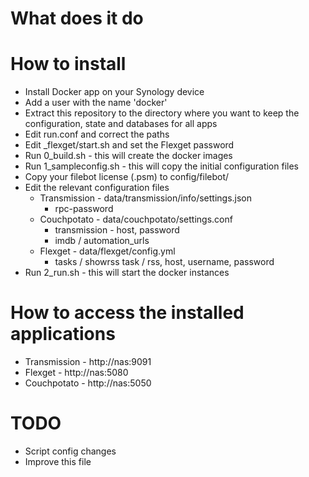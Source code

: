 # What does it do

# How to install

- Install Docker app on your Synology device
- Add a user with the name 'docker'
- Extract this repository to the directory where you want to keep the configuration, state and databases for all apps
- Edit run.conf and correct the paths
- Edit _flexget/start.sh and set the Flexget password
- Run 0_build.sh - this will create the docker images
- Run 1_sampleconfig.sh - this will copy the initial configuration files
- Copy your filebot license (.psm) to config/filebot/
- Edit the relevant configuration files
  - Transmission - data/transmission/info/settings.json
    - rpc-password
  - Couchpotato - data/couchpotato/settings.conf
    - transmission - host, password
    - imdb / automation_urls
  - Flexget - data/flexget/config.yml
    - tasks / showrss task / rss, host, username, password
- Run 2_run.sh - this will start the docker instances

# How to access the installed applications

- Transmission - http://nas:9091
- Flexget - http://nas:5080
- Couchpotato - http://nas:5050 

# TODO

- Script config changes
- Improve this file
